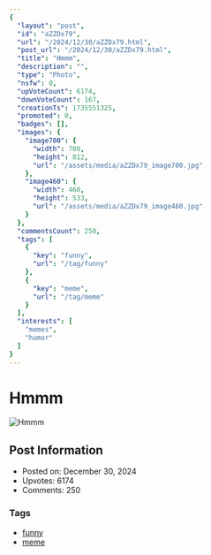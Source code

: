 ```yaml
---
{
  "layout": "post",
  "id": "aZZDx79",
  "url": "/2024/12/30/aZZDx79.html",
  "post_url": "/2024/12/30/aZZDx79.html",
  "title": "Hmmm",
  "description": "",
  "type": "Photo",
  "nsfw": 0,
  "upVoteCount": 6174,
  "downVoteCount": 167,
  "creationTs": 1735551325,
  "promoted": 0,
  "badges": [],
  "images": {
    "image700": {
      "width": 700,
      "height": 812,
      "url": "/assets/media/aZZDx79_image700.jpg"
    },
    "image460": {
      "width": 460,
      "height": 533,
      "url": "/assets/media/aZZDx79_image460.jpg"
    }
  },
  "commentsCount": 250,
  "tags": [
    {
      "key": "funny",
      "url": "/tag/funny"
    },
    {
      "key": "meme",
      "url": "/tag/meme"
    }
  ],
  "interests": [
    "memes",
    "humor"
  ]
}
---
```


# Hmmm

![Hmmm](/assets/media/aZZDx79_image700.jpg)

## Post Information

- Posted on: December 30, 2024
- Upvotes: 6174
- Comments: 250

### Tags

- [funny](/tag/funny)
- [meme](/tag/meme)
